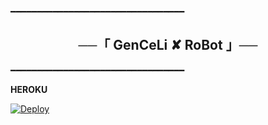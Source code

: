 ━━━━━━━━━━━━━━━━━━━━━━━━━━━━━━━━━

<h2 align="center">
    ──「 GenCeLi ✘ RoBot 」──
</h2>

━━━━━━━━━━━━━━━━━━━━━━━━━━━━━━━━━

<b>HEROKU</b>

[![Deploy](https://www.herokucdn.com/deploy/button.svg)](https://heroku.com/deploy?template=https://github.com/ElnurGenCeLi/GenceliRoBot)
